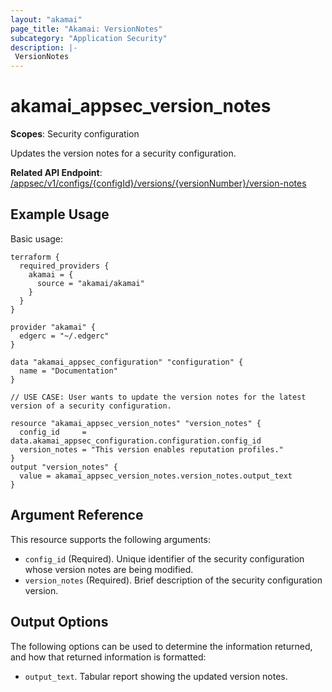 ```yaml
---
layout: "akamai"
page_title: "Akamai: VersionNotes"
subcategory: "Application Security"
description: |-
 VersionNotes
---
```


# akamai_appsec_version_notes

**Scopes**: Security configuration

Updates the version notes for a security configuration.

**Related API Endpoint**: [/appsec/v1/configs/{configId}/versions/{versionNumber}/version-notes](https://techdocs.akamai.com/application-security/reference/put-version-notes)

## Example Usage

Basic usage:

```
terraform {
  required_providers {
    akamai = {
      source = "akamai/akamai"
    }
  }
}

provider "akamai" {
  edgerc = "~/.edgerc"
}

data "akamai_appsec_configuration" "configuration" {
  name = "Documentation"
}

// USE CASE: User wants to update the version notes for the latest version of a security configuration.

resource "akamai_appsec_version_notes" "version_notes" {
  config_id     = data.akamai_appsec_configuration.configuration.config_id
  version_notes = "This version enables reputation profiles."
}
output "version_notes" {
  value = akamai_appsec_version_notes.version_notes.output_text
}
```

## Argument Reference

This resource supports the following arguments:

- `config_id` (Required). Unique identifier of the security configuration whose version notes are being modified.
- `version_notes` (Required). Brief description of the security configuration version.

## Output Options

The following options can be used to determine the information returned, and how that returned information is formatted:

- `output_text`. Tabular report showing the updated version notes.